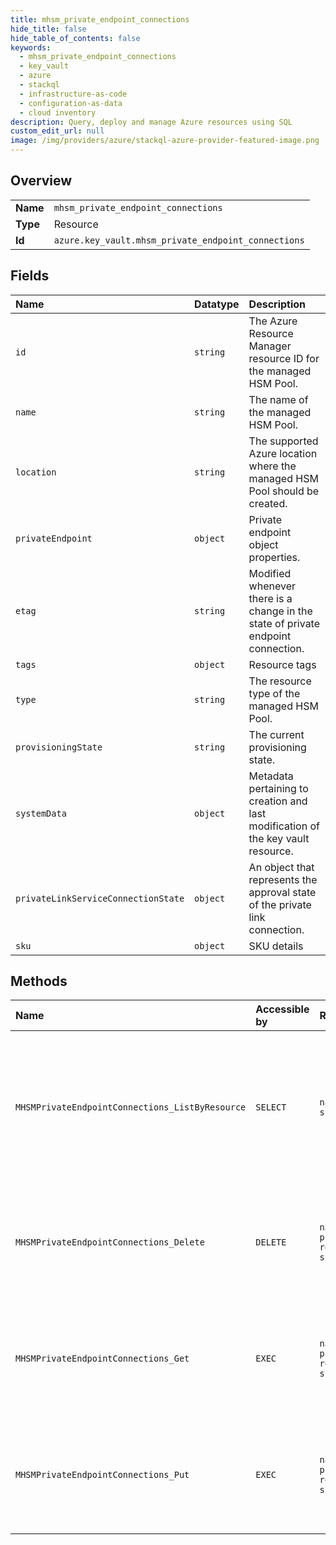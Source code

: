 ```yaml
---
title: mhsm_private_endpoint_connections
hide_title: false
hide_table_of_contents: false
keywords:
  - mhsm_private_endpoint_connections
  - key_vault
  - azure    
  - stackql
  - infrastructure-as-code
  - configuration-as-data
  - cloud inventory
description: Query, deploy and manage Azure resources using SQL
custom_edit_url: null
image: /img/providers/azure/stackql-azure-provider-featured-image.png
---
```

  
    

## Overview
<table><tbody>
<tr><td><b>Name</b></td><td><code>mhsm_private_endpoint_connections</code></td></tr>
<tr><td><b>Type</b></td><td>Resource</td></tr>
<tr><td><b>Id</b></td><td><code>azure.key_vault.mhsm_private_endpoint_connections</code></td></tr>
</tbody></table>

## Fields
| Name | Datatype | Description |
|:-----|:---------|:------------|
| `id` | `string` | The Azure Resource Manager resource ID for the managed HSM Pool. |
| `name` | `string` | The name of the managed HSM Pool. |
| `location` | `string` | The supported Azure location where the managed HSM Pool should be created. |
| `privateEndpoint` | `object` | Private endpoint object properties. |
| `etag` | `string` | Modified whenever there is a change in the state of private endpoint connection. |
| `tags` | `object` | Resource tags |
| `type` | `string` | The resource type of the managed HSM Pool. |
| `provisioningState` | `string` | The current provisioning state. |
| `systemData` | `object` | Metadata pertaining to creation and last modification of the key vault resource. |
| `privateLinkServiceConnectionState` | `object` | An object that represents the approval state of the private link connection. |
| `sku` | `object` | SKU details |
## Methods
| Name | Accessible by | Required Params | Description |
|:-----|:--------------|:----------------|:------------|
| `MHSMPrivateEndpointConnections_ListByResource` | `SELECT` | `name, resourceGroupName, subscriptionId` | The List operation gets information about the private endpoint connections associated with the managed HSM Pool. |
| `MHSMPrivateEndpointConnections_Delete` | `DELETE` | `name, privateEndpointConnectionName, resourceGroupName, subscriptionId` | Deletes the specified private endpoint connection associated with the managed hsm pool. |
| `MHSMPrivateEndpointConnections_Get` | `EXEC` | `name, privateEndpointConnectionName, resourceGroupName, subscriptionId` | Gets the specified private endpoint connection associated with the managed HSM Pool. |
| `MHSMPrivateEndpointConnections_Put` | `EXEC` | `name, privateEndpointConnectionName, resourceGroupName, subscriptionId` | Updates the specified private endpoint connection associated with the managed hsm pool. |
